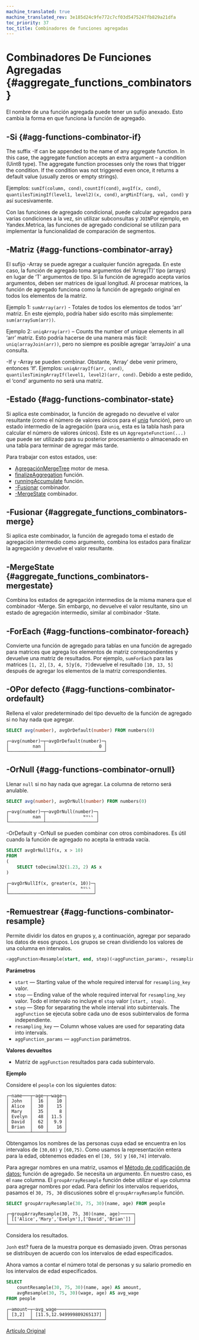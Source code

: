 ```yaml
---
machine_translated: true
machine_translated_rev: 3e185d24c9fe772c7cf03d5475247fb829a21dfa
toc_priority: 37
toc_title: Combinadores de funciones agregadas
---
```


# Combinadores De Funciones Agregadas {#aggregate_functions_combinators}

El nombre de una función agregada puede tener un sufijo anexado. Esto cambia la forma en que funciona la función de agregado.

## -Si {#agg-functions-combinator-if}

The suffix -If can be appended to the name of any aggregate function. In this case, the aggregate function accepts an extra argument – a condition (Uint8 type). The aggregate function processes only the rows that trigger the condition. If the condition was not triggered even once, it returns a default value (usually zeros or empty strings).

Ejemplos: `sumIf(column, cond)`, `countIf(cond)`, `avgIf(x, cond)`, `quantilesTimingIf(level1, level2)(x, cond)`, `argMinIf(arg, val, cond)` y así sucesivamente.

Con las funciones de agregado condicional, puede calcular agregados para varias condiciones a la vez, sin utilizar subconsultas y `JOIN`Por ejemplo, en Yandex.Metrica, las funciones de agregado condicional se utilizan para implementar la funcionalidad de comparación de segmentos.

## -Matriz {#agg-functions-combinator-array}

El sufijo -Array se puede agregar a cualquier función agregada. En este caso, la función de agregado toma argumentos del ‘Array(T)’ tipo (arrays) en lugar de ‘T’ argumentos de tipo. Si la función de agregado acepta varios argumentos, deben ser matrices de igual longitud. Al procesar matrices, la función de agregado funciona como la función de agregado original en todos los elementos de la matriz.

Ejemplo 1: `sumArray(arr)` - Totales de todos los elementos de todos ‘arr’ matriz. En este ejemplo, podría haber sido escrito más simplemente: `sum(arraySum(arr))`.

Ejemplo 2: `uniqArray(arr)` – Counts the number of unique elements in all ‘arr’ matriz. Esto podría hacerse de una manera más fácil: `uniq(arrayJoin(arr))`, pero no siempre es posible agregar ‘arrayJoin’ a una consulta.

-If y -Array se pueden combinar. Obstante, ‘Array’ debe venir primero, entonces ‘If’. Ejemplos: `uniqArrayIf(arr, cond)`, `quantilesTimingArrayIf(level1, level2)(arr, cond)`. Debido a este pedido, el ‘cond’ argumento no será una matriz.

## -Estado {#agg-functions-combinator-state}

Si aplica este combinador, la función de agregado no devuelve el valor resultante (como el número de valores únicos para el [uniq](reference.md#agg_function-uniq) función), pero un estado intermedio de la agregación (para `uniq`, esta es la tabla hash para calcular el número de valores únicos). Este es un `AggregateFunction(...)` que puede ser utilizado para su posterior procesamiento o almacenado en una tabla para terminar de agregar más tarde.

Para trabajar con estos estados, use:

-   [AgregaciónMergeTree](../../engines/table-engines/mergetree-family/aggregatingmergetree.md) motor de mesa.
-   [finalizeAggregation](../../sql-reference/functions/other-functions.md#function-finalizeaggregation) función.
-   [runningAccumulate](../../sql-reference/functions/other-functions.md#function-runningaccumulate) función.
-   [-Fusionar](#aggregate_functions_combinators_merge) combinador.
-   [-MergeState](#aggregate_functions_combinators_mergestate) combinador.

## -Fusionar {#aggregate_functions_combinators-merge}

Si aplica este combinador, la función de agregado toma el estado de agregación intermedio como argumento, combina los estados para finalizar la agregación y devuelve el valor resultante.

## -MergeState {#aggregate_functions_combinators-mergestate}

Combina los estados de agregación intermedios de la misma manera que el combinador -Merge. Sin embargo, no devuelve el valor resultante, sino un estado de agregación intermedio, similar al combinador -State.

## -ForEach {#agg-functions-combinator-foreach}

Convierte una función de agregado para tablas en una función de agregado para matrices que agrega los elementos de matriz correspondientes y devuelve una matriz de resultados. Por ejemplo, `sumForEach` para las matrices `[1, 2]`, `[3, 4, 5]`y`[6, 7]`devuelve el resultado `[10, 13, 5]` después de agregar los elementos de la matriz correspondientes.

## -OPor defecto {#agg-functions-combinator-ordefault}

Rellena el valor predeterminado del tipo devuelto de la función de agregado si no hay nada que agregar.

``` sql
SELECT avg(number), avgOrDefault(number) FROM numbers(0)
```

``` text
┌─avg(number)─┬─avgOrDefault(number)─┐
│         nan │                    0 │
└─────────────┴──────────────────────┘
```

## -OrNull {#agg-functions-combinator-ornull}

Llenar `null` si no hay nada que agregar. La columna de retorno será anulable.

``` sql
SELECT avg(number), avgOrNull(number) FROM numbers(0)
```

``` text
┌─avg(number)─┬─avgOrNull(number)─┐
│         nan │              ᴺᵁᴸᴸ │
└─────────────┴───────────────────┘
```

-OrDefault y -OrNull se pueden combinar con otros combinadores. Es útil cuando la función de agregado no acepta la entrada vacía.

``` sql
SELECT avgOrNullIf(x, x > 10)
FROM
(
    SELECT toDecimal32(1.23, 2) AS x
)
```

``` text
┌─avgOrNullIf(x, greater(x, 10))─┐
│                           ᴺᵁᴸᴸ │
└────────────────────────────────┘
```

## -Remuestrear {#agg-functions-combinator-resample}

Permite dividir los datos en grupos y, a continuación, agregar por separado los datos de esos grupos. Los grupos se crean dividiendo los valores de una columna en intervalos.

``` sql
<aggFunction>Resample(start, end, step)(<aggFunction_params>, resampling_key)
```

**Parámetros**

-   `start` — Starting value of the whole required interval for `resampling_key` valor.
-   `stop` — Ending value of the whole required interval for `resampling_key` valor. Todo el intervalo no incluye el `stop` valor `[start, stop)`.
-   `step` — Step for separating the whole interval into subintervals. The `aggFunction` se ejecuta sobre cada uno de esos subintervalos de forma independiente.
-   `resampling_key` — Column whose values are used for separating data into intervals.
-   `aggFunction_params` — `aggFunction` parámetros.

**Valores devueltos**

-   Matriz de `aggFunction` resultados para cada subintervalo.

**Ejemplo**

Considere el `people` con los siguientes datos:

``` text
┌─name───┬─age─┬─wage─┐
│ John   │  16 │   10 │
│ Alice  │  30 │   15 │
│ Mary   │  35 │    8 │
│ Evelyn │  48 │ 11.5 │
│ David  │  62 │  9.9 │
│ Brian  │  60 │   16 │
└────────┴─────┴──────┘
```

Obtengamos los nombres de las personas cuya edad se encuentra en los intervalos de `[30,60)` y `[60,75)`. Como usamos la representación entera para la edad, obtenemos edades en el `[30, 59]` y `[60,74]` intervalo.

Para agregar nombres en una matriz, usamos el [Método de codificación de datos:](reference.md#agg_function-grouparray) función de agregado. Se necesita un argumento. En nuestro caso, es el `name` columna. El `groupArrayResample` función debe utilizar el `age` columna para agregar nombres por edad. Para definir los intervalos requeridos, pasamos el `30, 75, 30` discusiones sobre el `groupArrayResample` función.

``` sql
SELECT groupArrayResample(30, 75, 30)(name, age) FROM people
```

``` text
┌─groupArrayResample(30, 75, 30)(name, age)─────┐
│ [['Alice','Mary','Evelyn'],['David','Brian']] │
└───────────────────────────────────────────────┘
```

Considera los resultados.

`Jonh` est? fuera de la muestra porque es demasiado joven. Otras personas se distribuyen de acuerdo con los intervalos de edad especificados.

Ahora vamos a contar el número total de personas y su salario promedio en los intervalos de edad especificados.

``` sql
SELECT
    countResample(30, 75, 30)(name, age) AS amount,
    avgResample(30, 75, 30)(wage, age) AS avg_wage
FROM people
```

``` text
┌─amount─┬─avg_wage──────────────────┐
│ [3,2]  │ [11.5,12.949999809265137] │
└────────┴───────────────────────────┘
```

[Artículo Original](https://clickhouse.tech/docs/en/query_language/agg_functions/combinators/) <!--hide-->
